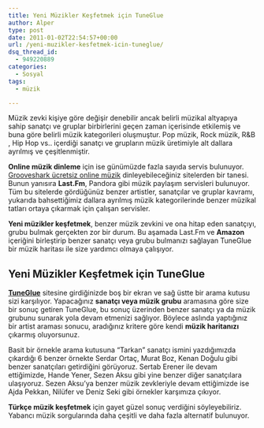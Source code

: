 ```yaml
---
title: Yeni Müzikler Keşfetmek için TuneGlue
author: Alper
type: post
date: 2011-01-02T22:54:57+00:00
url: /yeni-muzikler-kesfetmek-icin-tuneglue/
dsq_thread_id:
  - 949220889
categories:
  - Sosyal
tags:
  - müzik

---
```

Müzik zevki kişiye göre değişir denebilir ancak belirli müzikal altyapıya sahip sanatçı ve gruplar birbirlerini geçen zaman içerisinde etkilemiş ve buna göre belirli müzik kategorileri oluşmuştur. Pop müzik, Rock müzik, R&B , Hip Hop vs.. içerdiği sanatçı ve grupların müzik üretimiyle alt dallara ayrılmış ve çeşitlenmiştir.

**Online müzik dinleme** için ise günümüzde fazla sayıda servis bulunuyor. [Grooveshark ücretsiz online müzik][1] dinleyebileceğiniz sitelerden bir tanesi. Bunun yanısıra **Last.Fm**, Pandora gibi müzik paylaşım servisleri bulunuyor. Tüm bu sitelerde gördüğünüz benzer artistler, sanatçılar ve gruplar kavramı, yukarıda bahsettiğimiz dallara ayrılmış müzik kategorilerinde benzer müzikal tatları ortaya çıkarmak için çalışan servisler.

**Yeni müzikler keşfetmek**, benzer müzik zevkini ve ona hitap eden sanatçıyı, grubu bulmak gerçekten zor bir durum. Bu aşamada Last.Fm ve **Amazon** içeriğini birleştirip benzer sanatçı veya grubu bulmanızı sağlayan TuneGlue bir müzik haritası ile size yardımcı olmaya çalışıyor.

## Yeni Müzikler Keşfetmek için TuneGlue

**<a href="http://audiomap.tuneglue.net/" target="_blank">TuneGlue</a>** sitesine girdiğinizde boş bir ekran ve sağ üstte bir arama kutusu sizi karşılıyor. Yapacağınız **sanatçı veya müzik grubu** aramasına göre size bir sonuç getiren TuneGlue, bu sonuç üzerinden benzer sanatçı ya da müzik grubunu sunarak yola devam etmenizi sağlıyor. Böylece aslında yaptığınız bir artist araması sonucu, aradığınız kritere göre kendi **müzik haritanızı** çıkarmış oluyorsunuz.

Basit bir örnekle arama kutusuna &#8220;Tarkan&#8221; sanatçı ismini yazdığımızda çıkardığı 6 benzer örnekte Serdar Ortaç, Murat Boz, Kenan Doğulu gibi benzer sanatçıları getirdiğini görüyoruz. Sertab Erener ile devam ettiğimizde, Hande Yener, Sezen Aksu gibi yine benzer diğer sanatçılara ulaşıyoruz. Sezen Aksu&#8217;ya benzer müzik zevkleriyle devam ettiğimizde ise Ajda Pekkan, Nilüfer ve Deniz Seki gibi örnekler karşımıza çıkıyor.

**Türkçe müzik keşfetmek** için gayet güzel sonuç verdiğini söyleyebiliriz. Yabancı müzik sorgularında daha çeşitli ve daha fazla alternatif bulunuyor.

 [1]: https://www.murekkep.org/online-ucretsiz-muzik-arama-ve-dinleme-grooveshark-3538